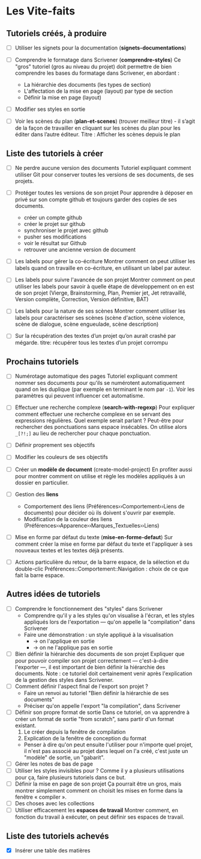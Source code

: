 # Les Vite-faits



## Tutoriels créés, à produire

- [ ] Utiliser les signets pour la documentation (**signets-documentations**)

- [ ] Comprendre le formatage dans Scrivener (**comprendre-styles**)
  Ce "gros" tutoriel (gros au niveau du projet) doit permettre de bien comprendre les bases du formatage dans Scrivener, en abordant :
  * La hiérarchie des documents (les types de section)
  * L'affectation de la mise en page (layout) par type de section
  * Définir la mise en page (layout)
- [ ] Modifier ses styles en sortie

- [ ] Voir les scènes du plan (**plan-et-scenes**)
(trouver meilleur titre) - il s’agit de la façon de travailler en cliquant sur les scènes du plan pour les éditer dans l’autre éditeur.
  Titre : Afficher les scènes depuis le plan

## Liste des tutoriels à créer

- [ ] Ne perdre aucune version des documents
  Tutoriel expliquant comment utiliser Git pour conserver toutes les versions de ses documents, de ses projets.

- [ ] Protéger toutes les versions de son projet
  Pour apprendre à déposer en privé sur son compte github et toujours garder des copies de ses documents.
  * créer un compte github
  * créer le projet sur github
  * synchroniser le projet avec github
  * pusher ses modifications
  * voir le résultat sur Github
  * retrouver une ancienne version de document

- [ ] Les labels pour gérer la co-écriture
  Montrer comment on peut utiliser les labels quand on travaille en co-écriture, en utilisant un label par auteur.

- [ ] Les labels pour suivre l'avancée de son projet
  Montrer comment on peut utiliser les labels pour savoir à quelle étape de développement on en est de son projet (Vierge, Brainstorming, Plan, Premier jet, Jet retravaillé, Version complète, Correction, Version définitive, BAT)

- [ ] Les labels pour la nature de ses scènes
  Montrer comment utiliser les labels pour caractériser ses scènes
  (scène d'action, scène violence, scène de dialogue, scène engueulade, scène description)

- [ ] Sur la récupération des textes d’un projet qu’on aurait crashé par mégarde.
  titre: récupérer tous les textes d’un projet corrompu

## Prochains tutoriels

- [ ] Numérotage automatique des pages
  Tutoriel expliquant comment nommer ses documents pour qu'ils se numérotent automatiquement quand on les duplique (par exemple en terminant le nom par `-1`).
  Voir les paramètres qui peuvent influencer cet automatisme.
- [ ] Effectuer une recherche complexe (**search-with-regexp**)
  Pour expliquer comment effectuer une recherche complexe en se servant des expressions régulières.
  Quel exemple serait parlant ? Peut-être pour rechercher des ponctuations sans espace insécables. On utilise alors `_[?!;]` au lieu de rechercher pour chaque ponctuation.
- [ ] Définir proprement ses objectifs
- [ ] Modifier les couleurs de ses objectifs
- [ ] Créer un **modèle de document** (create-model-project)
  En profiter aussi pour montrer comment on utilise et règle les modèles appliqués à un dossier en particulier.
- [ ] Gestion des **liens**
  * Comportement des liens (Préférences››Comportement››Liens de documents) pour décider où ils doivent s'ouvrir par exemple.
  * Modification de la couleur des liens (Préférences››Apparence››Marques_Textuelles››Liens)
- [ ] Mise en forme par défaut du texte (**mise-en-forme-defaut**)
  Sur comment créer la mise en forme par défaut du texte et l'appliquer à ses nouveaux textes et les textes déjà présents.
- [ ] Actions particulière du retour, de la barre espace, de la sélection et du double-clic
  Préférences::Comportement::Navigation : choix de ce que fait la barre espace.


## Autres idées de tutoriels

- [ ] Comprendre le fonctionnement des "styles" dans Scrivener
  * Comprendre qu'il y a les styles qu'on visualise à l'écran, et les styles appliqués lors de l'exportation — qu'on appelle la "compilation" dans Scrivener
  * Faire une démonstration : un style appliqué à la visualisation
    - -> on l'applique en sortie
    - -> on ne l'applique pas en sortie
- [ ] Bien définir la hiérarchie des documents de son projet
  Expliquer que pour pouvoir compiler son projet correctement — c'est-à-dire l'exporter —, il est important de bien définir la hiérarchie des documents.
  Note : ce tutoriel doit certainement venir après l'explication de la gestion des styles dans Scrivener.
- [ ] Comment définir l'aspect final de l'export son projet ?
  * Faire un renvoi au tutoriel "Bien définir la hiérarchie de ses documents"
  * Préciser qu'on appelle l'export "la compilation", dans Scrivener
- [ ] Définir son propre format de sortie
  Dans ce tutoriel, on va apprendre à créer un format de sortie "from scratch", sans partir d'un format existant.
  1. Le créer depuis la fenêtre de compilation
  2. Explication de la fenêtre de conception du format
  * Penser à dire qu'on peut ensuite l'utiliser pour n'importe quel projet, il n'est pas associé au projet dans lequel on l'a créé, c'est juste un "modèle" de sortie, un "gabarit".
- [ ] Gérer les notes de bas de page
- [ ] Utiliser les styles invisibles pour ?
  Comme il y a plusieurs utilisations pour ça, faire plusieurs tutoriels dans ce but.
- [ ] Définir la mise en page de son projet
  Ça pourrait être un gros, mais montrer simplement comment on choisit les mises en forme dans la fenêtre « compiler ».
- [ ] Des choses avec les collections
- [ ] Utiliser efficacement les **espaces de travail**
  Montrer comment, en fonction du travail à exécuter, on peut définir ses espaces de travail.

## Liste des tutoriels achevés

- [x] Insérer une table des matières
